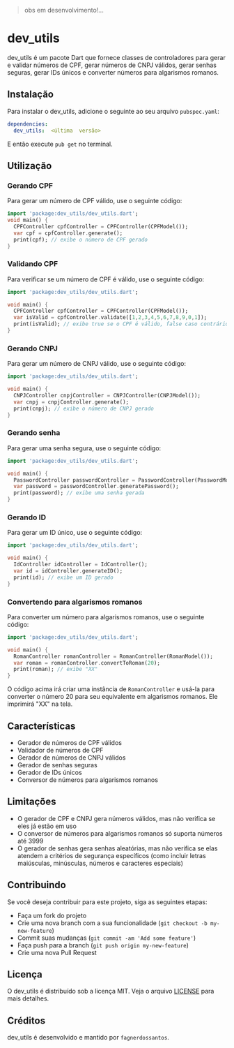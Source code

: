 > obs em desenvolvimento!...
# dev_utils

dev_utils é um pacote Dart que fornece classes de controladores para gerar e validar números de CPF, gerar números de CNPJ válidos, gerar senhas seguras, gerar IDs únicos e converter números para algarismos romanos.

## Instalação

Para instalar o dev_utils, adicione o seguinte ao seu arquivo `pubspec.yaml`:
``` yaml
dependencies:
  dev_utils:  <última  versão>
```
E então execute `pub get` no terminal.

## Utilização

### Gerando CPF

Para gerar um número de CPF válido, use o seguinte código:

``` dart
import 'package:dev_utils/dev_utils.dart';
void main() {
  CPFController cpfController = CPFController(CPFModel());
  var cpf = cpfController.generate();
  print(cpf); // exibe o número de CPF gerado
}
```

### Validando CPF

Para verificar se um número de CPF é válido, use o seguinte código:

``` dart
import 'package:dev_utils/dev_utils.dart';

void main() {
  CPFController cpfController = CPFController(CPFModel());
  var isValid = cpfController.validate([1,2,3,4,5,6,7,8,9,0,1]);
  print(isValid); // exibe true se o CPF é válido, false caso contrário
}
```

### Gerando CNPJ

Para gerar um número de CNPJ válido, use o seguinte código:

```dart
import 'package:dev_utils/dev_utils.dart';

void main() {
  CNPJController cnpjController = CNPJController(CNPJModel());
  var cnpj = cnpjController.generate();
  print(cnpj); // exibe o número de CNPJ gerado
}
```

### Gerando senha

Para gerar uma senha segura, use o seguinte código:

``` dart 
import 'package:dev_utils/dev_utils.dart';

void main() {
  PasswordController passwordController = PasswordController(PasswordModel());
  var password = passwordController.generatePassword();
  print(password); // exibe uma senha gerada
}
```

### Gerando ID

Para gerar um ID único, use o seguinte código:

``` dart
import 'package:dev_utils/dev_utils.dart';

void main() {
  IdController idController = IdController();
  var id = idController.generateID();
  print(id); // exibe um ID gerado
}
```

### Convertendo para algarismos romanos

Para converter um número para algarismos romanos, use o seguinte código:

``` dart
import 'package:dev_utils/dev_utils.dart';

void main() {
  RomanController romanController = RomanController(RomanModel());
  var roman = romanController.convertToRoman(20);
  print(roman); // exibe "XX"
}
```

O código acima irá criar uma instância de `RomanController` e usá-la para converter o número 20 para seu equivalente em algarismos romanos. Ele imprimirá "XX" na tela.


## Características

-   Gerador de números de CPF válidos
-   Validador de números de CPF
-   Gerador de números de CNPJ válidos
-   Gerador de senhas seguras
-   Gerador de IDs únicos
-   Conversor de números para algarismos romanos

## Limitações

-   O gerador de CPF e CNPJ gera números válidos, mas não verifica se eles já estão em uso
-   O conversor de números para algarismos romanos só suporta números até 3999
-   O gerador de senhas gera senhas aleatórias, mas não verifica se elas atendem a critérios de segurança específicos (como incluir letras maiúsculas, minúsculas, números e caracteres especiais)


## Contribuindo

Se você deseja contribuir para este projeto, siga as seguintes etapas:

-   Faça um fork do projeto
-   Crie uma nova branch com a sua funcionalidade (`git checkout -b my-new-feature`)
-   Commit suas mudanças (`git commit -am 'Add some feature'`)
-   Faça push para a branch (`git push origin my-new-feature`)
-   Crie uma nova Pull Request

## Licença

O dev_utils é distribuído sob a licença MIT. Veja o arquivo [LICENSE](https://github.com/seu-usuario/dev_utils/blob/master/LICENSE) para mais detalhes.

## Créditos

dev_utils é desenvolvido e mantido por `fagnerdossantos`.
